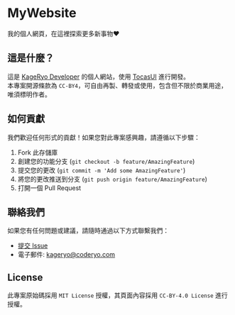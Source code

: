 # MyWebsite
我的個人網頁，在這裡探索更多新事物❤️

## 這是什麼？
這是 [KageRyo Developer](https://github.com/kageryo) 的個人網站，使用 [TocasUI](https://github.com/teacat/tocas) 進行開發。  
本專案開源條款為 `CC-BY4`，可自由再製、轉發或使用，包含但不限於商業用途，唯須標明作者。  

## 如何貢獻
我們歡迎任何形式的貢獻！如果您對此專案感興趣，請遵循以下步驟：

1. Fork 此存儲庫
2. 創建您的功能分支 (`git checkout -b feature/AmazingFeature`)
3. 提交您的更改 (`git commit -m 'Add some AmazingFeature'`)
4. 將您的更改推送到分支 (`git push origin feature/AmazingFeature`)
5. 打開一個 Pull Request

## 聯絡我們
如果您有任何問題或建議，請隨時通過以下方式聯繫我們：

- [提交 Issue](https://github.com/KageRyo/MyWebsite/issues)
- 電子郵件: kageryo@coderyo.com

## License
此專案原始碼採用 `MIT License` 授權，其頁面內容採用 `CC-BY-4.0 License` 進行授權。
